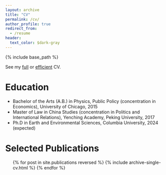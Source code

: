 ```yaml
---
layout: archive
title: "CV"
permalink: /cv/
author_profile: true
redirect_from:
  - /resume
header:
  text_color: $dark-gray
---
```


{% include base_path %}

See my [full](../../files/schwarzwald_fullcv_2308.pdf) or [efficient](../../files/schwarzwald_midcv_2308.pdf) CV. 

Education
======
* Bachelor of the Arts (A.B.) in Physics, Public Policy (concentration in Economics), University of Chicago, 2015
* Master of Law in China Studies (concentration in Politics and International Relations), Yenching Academy, Peking University, 2017
* Ph.D in Earth and Environmental Sciences, Columbia University, 2024 (expected)

Selected Publications
=====
  <ul>{% for post in site.publications reversed %}
    {% include archive-single-cv.html %}
  {% endfor %}</ul>

